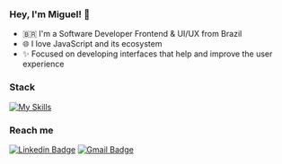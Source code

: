 ### Hey, I'm Miguel! 👋

  - 🇧🇷 I'm a Software Developer Frontend & UI/UX from Brazil
  - 🌐 I love JavaScript and its ecosystem
  - ✨ Focused on developing interfaces that help and improve the user experience


### Stack
[![My Skills](https://skillicons.dev/icons?i=react,next,ts,nodejs,tailwindcss,figma,postgres,docker,redis,aws)](https://skillicons.dev)

### Reach me

[![Linkedin Badge](https://img.shields.io/badge/-Miguel%20Lemes-00875f?style=flat-square&logo=Linkedin&logoColor=white&link=https://www.linkedin.com/in/migueelzz/)](https://www.linkedin.com/in/migueelzz/) 
[![Gmail Badge](https://img.shields.io/badge/-miguellemes005@gmail.com-00875f?style=flat-square&logo=Gmail&logoColor=white&link=mailto:miguellemes005@gmail.com)](mailto:miguellemes005@gmail.com)




